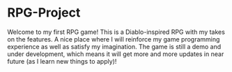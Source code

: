# RPG-Project
Welcome to my first RPG game!
This is a Diablo-inspired RPG with my takes on the features. A nice place where I will reinforce my game programming experience as well as satisfy my imagination.
The game is still a demo and under development, which means it will get more and more updates in near future (as I learn new things to apply)!
